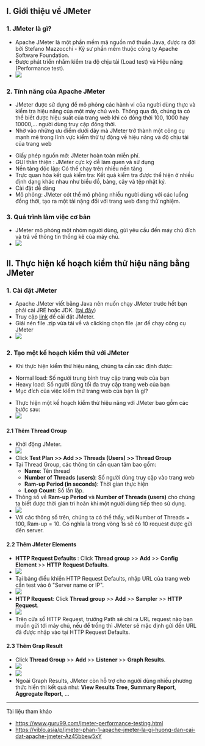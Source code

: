 ## I. Giới thiệu về JMeter
###  1. JMeter là gì? 
  - Apache JMeter là một phần mềm mã nguồn mở thuần Java, được ra đời bởi Stefano Mazzocchi - Kỹ sư phần mềm thuộc công ty Apache Software Foundation.
  - Được phát triển nhằm kiểm tra độ chịu tải (Load test) và Hiệu năng (Performance test).
  - ![](https://images.viblo.asia/33d083fd-f5e8-4a45-8b5c-3088bda67de7.png)

###  2. Tính năng của Apache JMeter
 - JMeter được sử dụng để mô phỏng các hành vi của người dùng thực và kiểm tra hiệu năng của một máy chủ web. Thông qua đó, chúng ta có thể biết được hiệu suất của trang web khi có đồng thời 100, 1000 hay 10000,... người dùng truy cập đồng thời.
 - Nhờ vào những ưu điểm dưới đây mà JMeter trở thành một công cụ mạnh mẽ trong lĩnh vực kiểm thử tự động về hiệu năng và độ chịu tải của trang web
  + Giấy phép nguồn mở: JMeter hoàn toàn miễn phí.
  + GUI thân thiện : JMeter cực kỳ dễ làm quen và sử dụng
  + Nền tảng độc lập: Có thể chạy trên nhiều nền tảng
  + Trực quan hóa kết quả kiểm tra: Kết quả kiểm tra được thể hiện ở nhiều định dạng khác nhau như biểu đồ, bảng, cây và tệp nhật ký.
  + Cài đặt dễ dàng
  + Mô phỏng: JMeter cót thể mô phỏng nhiều người dùng với các luồng đồng thời, tạo ra một tải nặng đối với trang web đang thử nghiệm.
###  3. Quá trình làm việc cơ bản
  - JMeter mô phỏng một nhóm người dùng, gửi yêu cầu đến máy chủ đích và trả về thông tin thống kê của máy chủ.
  - ![](https://images.viblo.asia/7e9eebfe-8fc1-462c-a69e-3234ef343766.png)
## II. Thực hiện kế hoạch kiểm thử hiệu năng bằng JMeter
### 1. Cài đặt JMeter
- Apache JMeter viết bằng Java nên muốn chạy JMeter trước hết bạn phải cài JRE hoặc JDK. ([tại đây](https://stackjava.com/install/cai-dat-java-9-cai-dat-bien-moi-truong-java.html))
- Truy cập [link](http://jmeter.apache.org/download_jmeter.cgi) để cài đặt JMeter.
- Giải nén file .zip vừa tải về và clicking chọn file .jar để chạy công cụ JMeter
- ![](https://images.viblo.asia/32aa2a12-5b5c-412a-9131-f156ae6a488f.png)
### 2. Tạo một kế hoạch kiểm thử với JMeter
- Khi thực hiện kiểm thử hiệu năng, chúng ta cần xác định được: 
 + Normal load: Số người trung bình truy cập trang web của bạn
 + Heavy load: Số người dùng tối đa truy cập trang web của bạn
 + Mục đích của việc kiểm thử trang web của bạn là gì?
- Thực hiện một kế hoạch kiểm thử hiệu năng với JMeter bao gồm các bước sau: 
- ![](https://images.viblo.asia/6229d4a3-5932-4a44-8fe7-1a18abd9d05a.png)

#### 2.1 Thêm Thread Group
- Khởi động JMeter.
- ![](https://images.viblo.asia/3e372e9c-7dd5-41af-a6eb-eeb442e18a03.PNG)
- Click **Test Plan >> Add >> Threads (Users) >> Thread Group**
- Tại Thread Group, các thông tin cần quan tâm bao gồm: 
  + **Name**: Tên thread  
  + **Number of Threads (users)**: Số người dùng truy cập vào trang web
  + **Ram-up Period (in seconds)**: Thời gian thực hiện
  + **Loop Count**: Số lần lặp.
- Thông số về **Ram-up Period** và **Number of Threads (users)** cho chúng ta biết được thời gian trì hoãn khi một người dùng tiếp theo sử dụng.
- ![](https://images.viblo.asia/c2de0185-a349-4f91-906a-aebb9f62ab62.png)
- Với các thông số trên, chúng ta có thể thấy, với Number of Threads = 100, Ram-up = 10. Có nghĩa là trong vòng 1s sẽ có 10 request được gửi đến server.
#### 2.2 Thêm JMeter Elements
 - **HTTP Request Defaults** : Click **Thread group** >> **Add** >> **Config Element** >> **HTTP Request Defaults**.
 - ![](https://images.viblo.asia/174b3ea7-2988-4ddb-8196-a54c76671133.png)
 - Tại bảng điều khiển HTTP Request Defaults, nhập URL của trang web cần test vào ô "Server name or IP".
 - ![](https://images.viblo.asia/7176c13c-5f87-4604-a1c7-4a5d8a6a3c76.png)
- **HTTP Request**: Click **Thread group** >> **Add** >> **Sampler** >> **HTTP Request**.
- ![](https://images.viblo.asia/37f969f4-114c-4f3c-8ff8-11584e627fad.png)
- Trên cửa sổ HTTP Request, trường Path sẽ chỉ ra URL request nào bạn muốn gửi tới máy chủ, nếu để trống thì JMeter sẽ mặc định gửi đến URL đã được nhập vào tại HTTP Request Defaults.
#### 2.3 Thêm Grap Result
- Click **Thread Group** >> **Add** >> **Listener** >> **Graph Results**.
- ![](https://images.viblo.asia/0596f706-93b7-4b33-9e52-aa473125591f.png)
- ![](https://images.viblo.asia/16ed4d4b-3598-423a-ac4c-388f71e8cfac.png)
- Ngoài Graph Results, JMeter còn hỗ trợ cho người dùng nhiều phương thức hiển thị kết quả như: **View Results Tree**, **Summary Report**, **Aggregate Report**, ...


-----

Tài liệu tham khảo
- https://www.guru99.com/jmeter-performance-testing.html
- https://viblo.asia/p/jmeter-phan-1-apache-jmeter-la-gi-huong-dan-cai-dat-apache-jmeter-Az45bbew5xY